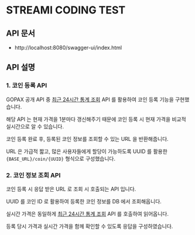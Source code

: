 # STREAMI CODING TEST



## API 문서

- http://localhost:8080/swagger-ui/index.html

## API 설명

### 1. 코인 등록 API

GOPAX 공개 API 중 [최근 24시간 통계 조회](https://gopax.github.io/API/index.html#24) API 를 활용하여 코인 등록 기능을 구현했습니다.

해당 API 는 현재 가격을 1분마다 갱신해주기 때문에 코인 등록 시 현재 가격을 비교적 실시간으로 알 수 있습니다.

코인 등록 완료 후, 등록된 코인 정보를 조회할 수 있는 URL 을 반환해줍니다.

URL 은 가급적 짧고, 많은 사용자들에게 할당이 가능하도록 UUID 를 활용한 `{BASE_URL}/coin/{UUID}` 형식으로 구성했습니다.

### 2. 코인 정보 조회 API

코인 등록 시 응답 받은 URL 로 조회 시 호출되는 API 입니다.

UUID 를 코인 ID 로 활용하여 등록한 코인 정보를 DB 에서 조회해옵니다.

실시간 가격은 동일하게 [최근 24시간 통계 조회](https://gopax.github.io/API/index.html#24) API 를 호출하여 읽어옵니다.

등록 당시 가격과 실시간 가격을 함께 확인할 수 있도록 응답을 구성하였습니다.
